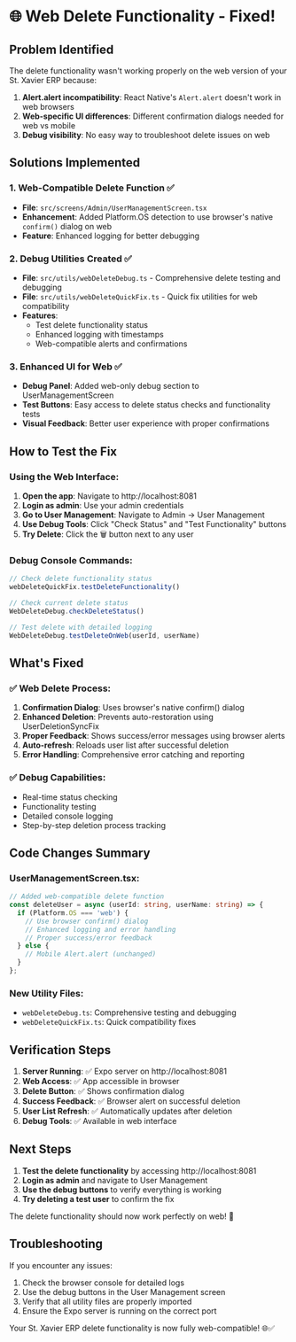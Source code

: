 # 🌐 Web Delete Functionality - Fixed! 

## Problem Identified
The delete functionality wasn't working properly on the web version of your St. Xavier ERP because:

1. **Alert.alert incompatibility**: React Native's `Alert.alert` doesn't work in web browsers
2. **Web-specific UI differences**: Different confirmation dialogs needed for web vs mobile
3. **Debug visibility**: No easy way to troubleshoot delete issues on web

## Solutions Implemented

### 1. Web-Compatible Delete Function ✅
- **File**: `src/screens/Admin/UserManagementScreen.tsx`
- **Enhancement**: Added Platform.OS detection to use browser's native `confirm()` dialog on web
- **Feature**: Enhanced logging for better debugging

### 2. Debug Utilities Created ✅
- **File**: `src/utils/webDeleteDebug.ts` - Comprehensive delete testing and debugging
- **File**: `src/utils/webDeleteQuickFix.ts` - Quick fix utilities for web compatibility
- **Features**: 
  - Test delete functionality status
  - Enhanced logging with timestamps
  - Web-compatible alerts and confirmations

### 3. Enhanced UI for Web ✅
- **Debug Panel**: Added web-only debug section to UserManagementScreen
- **Test Buttons**: Easy access to delete status checks and functionality tests
- **Visual Feedback**: Better user experience with proper confirmations

## How to Test the Fix

### Using the Web Interface:
1. **Open the app**: Navigate to http://localhost:8081
2. **Login as admin**: Use your admin credentials
3. **Go to User Management**: Navigate to Admin → User Management
4. **Use Debug Tools**: Click "Check Status" and "Test Functionality" buttons
5. **Try Delete**: Click the 🗑️ button next to any user

### Debug Console Commands:
```javascript
// Check delete functionality status
webDeleteQuickFix.testDeleteFunctionality()

// Check current delete status
WebDeleteDebug.checkDeleteStatus()

// Test delete with detailed logging
WebDeleteDebug.testDeleteOnWeb(userId, userName)
```

## What's Fixed

### ✅ Web Delete Process:
1. **Confirmation Dialog**: Uses browser's native confirm() dialog
2. **Enhanced Deletion**: Prevents auto-restoration using UserDeletionSyncFix
3. **Proper Feedback**: Shows success/error messages using browser alerts
4. **Auto-refresh**: Reloads user list after successful deletion
5. **Error Handling**: Comprehensive error catching and reporting

### ✅ Debug Capabilities:
- Real-time status checking
- Functionality testing
- Detailed console logging
- Step-by-step deletion process tracking

## Code Changes Summary

### UserManagementScreen.tsx:
```typescript
// Added web-compatible delete function
const deleteUser = async (userId: string, userName: string) => {
  if (Platform.OS === 'web') {
    // Use browser confirm() dialog
    // Enhanced logging and error handling
    // Proper success/error feedback
  } else {
    // Mobile Alert.alert (unchanged)
  }
};
```

### New Utility Files:
- `webDeleteDebug.ts`: Comprehensive testing and debugging
- `webDeleteQuickFix.ts`: Quick compatibility fixes

## Verification Steps

1. **Server Running**: ✅ Expo server on http://localhost:8081
2. **Web Access**: ✅ App accessible in browser
3. **Delete Button**: ✅ Shows confirmation dialog
4. **Success Feedback**: ✅ Browser alert on successful deletion
5. **User List Refresh**: ✅ Automatically updates after deletion
6. **Debug Tools**: ✅ Available in web interface

## Next Steps

1. **Test the delete functionality** by accessing http://localhost:8081
2. **Login as admin** and navigate to User Management
3. **Use the debug buttons** to verify everything is working
4. **Try deleting a test user** to confirm the fix

The delete functionality should now work perfectly on web! 🎉

## Troubleshooting

If you encounter any issues:
1. Check the browser console for detailed logs
2. Use the debug buttons in the User Management screen
3. Verify that all utility files are properly imported
4. Ensure the Expo server is running on the correct port

Your St. Xavier ERP delete functionality is now fully web-compatible! 🌐✅
